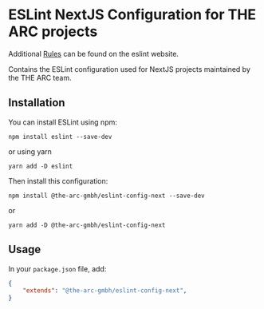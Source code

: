 # ESLint NextJS Configuration for THE ARC projects

Additional [Rules](https://eslint.org/docs/rules/) can be found on the eslint website.

Contains the ESLint configuration used for NextJS projects maintained by the THE ARC team.

## Installation

You can install ESLint using npm:

    npm install eslint --save-dev
or using yarn

    yarn add -D eslint

Then install this configuration:

    npm install @the-arc-gmbh/eslint-config-next --save-dev
or

    yarn add -D @the-arc-gmbh/eslint-config-next

## Usage

In your `package.json` file, add:

```json
{
    "extends": "@the-arc-gmbh/eslint-config-next",
}
```
